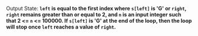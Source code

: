 Output State: **`left` is equal to the first index where `s[left]` is 'G' or `right`, `right` remains greater than or equal to 2, and `n` is an input integer such that 2 <= `n` <= 100000. If `s[left]` is 'G' at the end of the loop, then the loop will stop once `left` reaches a value of `right`.**